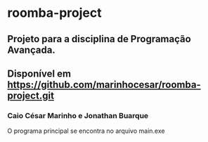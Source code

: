 # roomba-project 

## Projeto para a disciplina de Programação Avançada. 
## Disponível em https://github.com/marinhocesar/roomba-project.git

### Caio César Marinho e Jonathan Buarque 

O programa principal se encontra no arquivo main.exe


